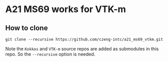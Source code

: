 # A21 MS69 works for VTK-m

## How to clone
```
git clone --recursive https://github.com/czeng-intc/a21_ms69_vtkm.git
```
Note the `Kokkos` and `VTK-m` source repos are added as submodules in this repo. So the `--recursive` option is needed.
